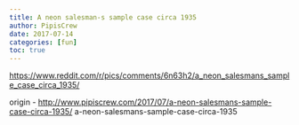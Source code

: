 ```yaml
---
title: A neon salesman-s sample case circa 1935
author: PipisCrew
date: 2017-07-14
categories: [fun]
toc: true
---
```


https://www.reddit.com/r/pics/comments/6n63h2/a_neon_salesmans_sample_case_circa_1935/

origin - http://www.pipiscrew.com/2017/07/a-neon-salesmans-sample-case-circa-1935/ a-neon-salesmans-sample-case-circa-1935